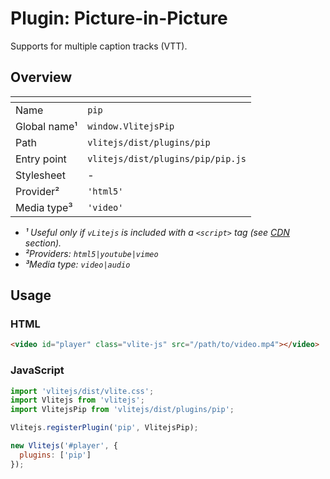 # Plugin: Picture-in-Picture

Supports for multiple caption tracks (VTT).

## Overview

| <!-- -->          | <!-- -->                          |
| ----------------- | --------------------------------- |
| Name              | `pip`                             |
| Global name&sup1; | `window.VlitejsPip`               |
| Path              | `vlitejs/dist/plugins/pip`        |
| Entry point       | `vlitejs/dist/plugins/pip/pip.js` |
| Stylesheet        | -                                 |
| Provider&sup2;    | `'html5'`                         |
| Media type&sup3;  | `'video'`                         |

- _&sup1; Useful only if `vLitejs` is included with a `<script>` tag (see [CDN](../../../README.md#CDN) section)._
- _&sup2;Providers: `html5|youtube|vimeo`_
- _&sup3;Media type: `video|audio`_

## Usage

### HTML

```html
<video id="player" class="vlite-js" src="/path/to/video.mp4"></video>
```

### JavaScript

```js
import 'vlitejs/dist/vlite.css';
import Vlitejs from 'vlitejs';
import VlitejsPip from 'vlitejs/dist/plugins/pip';

Vlitejs.registerPlugin('pip', VlitejsPip);

new Vlitejs('#player', {
  plugins: ['pip']
});
```
